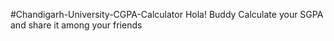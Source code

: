#Chandigarh-University-CGPA-Calculator
Hola! Buddy Calculate your SGPA and share it among your friends
